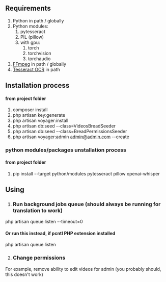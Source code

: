 ## Requirements
1. Python in path / globally
2. Python modules:
    1. pytesseract
    2. PIL (pillow)
    3. with gpu:
        1. torch
        2. torchvision
        3. torchaudio
3. [FFmpeg](https://github.com/FFmpeg/FFmpeg) in path / globally
4. [Tesseract OCR](https://github.com/tesseract-ocr/tesseract) in path

## Installation process
#### from project folder

1. composer install
2. php artisan key:generate
3. php artisan voyager:install
4. php artisan db:seed --class=VideosBreadSeeder
5. php artisan db:seed --class=BreadPermissionsSeeder
6. php artisan voyager:admin admin@admin.com --create

### python modules/packages unstallation process
#### from project folder

1. pip install --target python/modules pytesseract pillow openai-whisper

## Using

1. ### Run background jobs queue (should always be running for translation to work)

php artisan queue:listen --timeout=0

#### Or run this instead, if pcntl PHP extension installed

php artisan queue:listen

2. ### Change permissions

For example, remove ability to edit videos for admin (you probably should, this doesn't work)